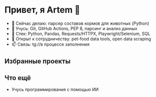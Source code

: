 # Привет, я Artem 👋

- 🔭 Сейчас делаю: парсер составов кормов для животных (Python)
- 🌱 Учусь: Git, GitHub Actions, PEP 8, парсинг и анализ данных
- 🧰 Стек: Python, Pandas, Requests/HTTPX, Playwright/Selenium, SQL
- 🤝 Открыт к сотрудничеству: pet-food data tools, open data scraping
- 📫 Связь: tg://в процессе заполнения

## Избранные проекты


## Что ещё
- Учусь программирования с помощью ИИ
